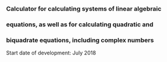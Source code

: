 ### Calculator for calculating systems of linear algebraic
### equations, as well as for calculating quadratic and
### biquadrate equations, including complex numbers

Start date of development: July 2018